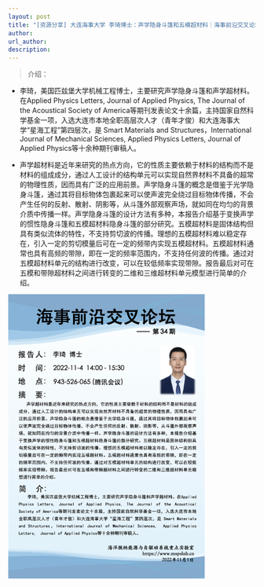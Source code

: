 ```yaml
---
layout: post
title: "[资源分享] 大连海事大学 李琦博士：声学隐身斗篷和五模超材料｜海事前沿交叉论坛第34期"
author: 
url_author: 
description: 
---
```


> 介绍：

- 李琦，美国匹兹堡大学机械工程博士，主要研究声学隐身斗篷和声学超材料。在Applied Physics Letters, Journal of Applied Physics, The Journal of the Acoustical Society of America等期刊发表论文十余篇，主持国家自然科学基金一项，入选大连市本地全职高层次人才（青年才俊）和大连海事大学“星海工程”第四层次，是 Smart Materials and Structures，International Journal of Mechanical Sciences,  Applied Physics Letters,  Journal of Applied Physics等十余种期刊审稿人。

- 声学超材料是近年来研究的热点方向，它的性质主要依赖于材料的结构而不是材料的组成成分，通过人工设计的结构单元可以实现自然界材料不具备的超常的物理性质，因而具有广泛的应用前景。声学隐身斗篷的概念是借鉴于光学隐身斗篷，通过其将目标物体包裹起来可以使声波完全绕过目标物体传播，不会产生任何的反射、散射、阴影等，从斗篷外部观察声场，就如同在均匀的背景介质中传播一样。声学隐身斗篷的设计方法有多种，本报告介绍基于变换声学的惯性隐身斗篷和五模超材料隐身斗篷的部分研究。五模超材料是固体结构但具有类似流体的特性，不支持剪切波的传播。理想的五模超材料难以稳定存在，引入一定的剪切模量后可在一定的频带内实现五模超材料。五模超材料通常也具有高频的带隙，即在一定的频率范围内，不支持任何波的传播。通过对五模超材料单元的结构进行改变，可以在较低频率实现带隙。报告最后对可在五模和带隙超材料之间进行转变的二维和三维超材料单元模型进行简单的介绍。

<img src="/lab_images/blogs/sl_34.png" style="margin: 0 auto;width: 400px;margin-bottom: 30px;">

<!-- - 关注视频号，查看回放：

<img src="/videos/archive/code.png" style="margin: 0 auto;width: 400px;margin-bottom: 30px;"> -->
